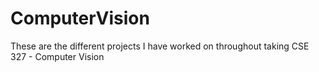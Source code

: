 # ComputerVision
These are the different projects I have worked on throughout taking CSE 327 - Computer Vision
